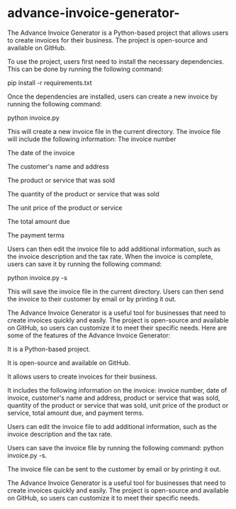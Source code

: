 # advance-invoice-generator-
The Advance Invoice Generator is a Python-based project that allows users to create invoices for their business. The project is open-source and available on GitHub.

To use the project, users first need to install the necessary dependencies. This can be done by running the following command:

pip install -r requirements.txt

Once the dependencies are installed, users can create a new invoice by running the following command:

python invoice.py

This will create a new invoice file in the current directory. The invoice file will include the following information:
The invoice number

The date of the invoice

The customer's name and address

The product or service that was sold

The quantity of the product or service that was sold

The unit price of the product or service

The total amount due

The payment terms

Users can then edit the invoice file to add additional information, such as the invoice description and the tax rate. When the invoice is complete, users can save it by running the following command:

python invoice.py -s

This will save the invoice file in the current directory. Users can then send the invoice to their customer by email or by printing it out.

The Advance Invoice Generator is a useful tool for businesses that need to create invoices quickly and easily. The project is open-source and available on GitHub, so users can customize it to meet their specific needs.
Here are some of the features of the Advance Invoice Generator:

It is a Python-based project.

It is open-source and available on GitHub.

It allows users to create invoices for their business.

It includes the following information on the invoice: invoice number, date of invoice, customer's name and address, product or service that was sold, quantity of the product or service that was sold, unit price of the product or service, total amount due, and payment terms.

Users can edit the invoice file to add additional information, such as the invoice description and the tax rate.

Users can save the invoice file by running the following command: python invoice.py -s.

The invoice file can be sent to the customer by email or by printing it out.

The Advance Invoice Generator is a useful tool for businesses that need to create invoices quickly and easily. The project is open-source and available on GitHub, so users can customize it to meet their specific needs.
